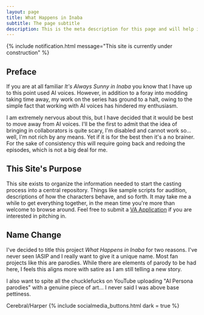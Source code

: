 ```yaml
---
layout: page
title: What Happens in Inaba
subtitle: The page subtitle
description: This is the meta description for this page and will help it appear in search engines
---
```

{% include notification.html 
message="This site is currently under construction"  %}

## Preface

If you are at all familiar *It's Always Sunny in Inaba* you know that I have up to this point used AI voices. However, in addition to a foray into modding taking time away, my work on the series has ground to a halt, owing to the simple fact that working with AI voices has hindered my enthusiasm.

I am extremely nervous about this, but I have decided that it would be best to move away from AI voices. I'll be the first to admit that the idea of bringing in collaborators is quite scary, I'm disabled and cannot work so... well, I'm not rich by any means. Yet if it is for the best then it's a no brainer. For the sake of consistency this will require going back and redoing the episodes, which is not a big deal for me.

## This Site's Purpose

This site exists to organize the information needed to start the casting process into a central repository. Things like sample scripts for audition, descriptions of how the characters behave, and so forth. It may take me a while to get everything together, in the mean time you're more than welcome to browse around. Feel free to submit a [VA Application](info/applications/) if you are interested in pitching in.

## Name Change

I've decided to title this project *What Happens in Inaba* for two reasons. I've never seen IASIP and I really want to give it a unique name. Most fan projects like this are parodies. While there are elements of parody to be had here, I feels this aligns more with satire as I am still telling a new story.

I also want to spite all the chucklefucks on YouTube uploading "AI Persona parodies" with a genuine piece of art... I never said I was above base pettiness.

Cerebral/Harper
{% include socialmedia_buttons.html dark = true %}
